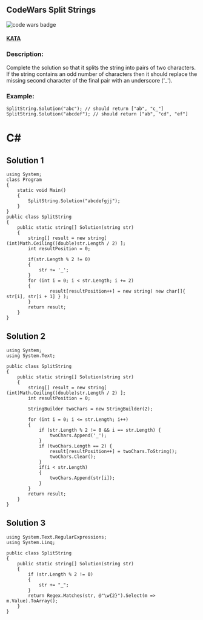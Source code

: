 ## CodeWars Split Strings

![code wars badge](https://www.codewars.com/users/FreePhoenix/badges/large)

#### [KATA](https://www.codewars.com/kata/515de9ae9dcfc28eb6000001)

### Description:

Complete the solution so that it splits the string into pairs of two characters.
If the string contains an odd number of characters then it should replace the missing second character of the final pair with an underscore ('_').

### Example:

    SplitString.Solution("abc"); // should return ["ab", "c_"]
    SplitString.Solution("abcdef"); // should return ["ab", "cd", "ef"]


# C#

## Solution 1

    using System;
    class Program
    {
        static void Main()
        {
            SplitString.Solution("abcdefgjj");
        }
    }
    public class SplitString
    {
        public static string[] Solution(string str)
        {
            string[] result = new string[ (int)Math.Ceiling((double)str.Length / 2) ];
            int resultPosition = 0;

            if(str.Length % 2 != 0)
            {
                str += '_';
            }
            for (int i = 0; i < str.Length; i += 2)
            {
                    result[resultPosition++] = new string( new char[]{ str[i], str[i + 1] } );
            }
            return result;
        }
    }


## Solution 2

    using System;
    using System.Text;

    public class SplitString
    {
        public static string[] Solution(string str)
        {
            string[] result = new string[ (int)Math.Ceiling((double)str.Length / 2) ];
            int resultPosition = 0;

            StringBuilder twoChars = new StringBuilder(2);

            for (int i = 0; i <= str.Length; i++)
            {
                if (str.Length % 2 != 0 && i == str.Length) {
                    twoChars.Append('_');
                }
                if (twoChars.Length == 2) {
                    result[resultPosition++] = twoChars.ToString();
                    twoChars.Clear();
                }
                if(i < str.Length)
                {
                    twoChars.Append(str[i]);
                }
            }
            return result;
        }
    }

## Solution 3

    using System.Text.RegularExpressions;
    using System.Linq;

    public class SplitString
    {
        public static string[] Solution(string str)
        {
            if (str.Length % 2 != 0)
            {
                str += "_";
            }
            return Regex.Matches(str, @"\w{2}").Select(m => m.Value).ToArray();
        }
    }
